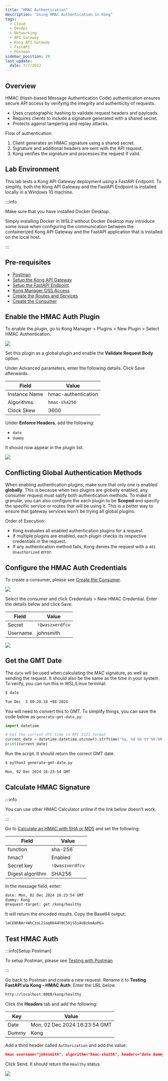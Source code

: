```yaml
---
title: "HMAC Authentication"
description: "Using HMAC Authentication in Kong"
tags: 
  - Cloud
  - DevOps
  - Networking 
  - API Gateway
  - Kong API Gateway
  - FastAPI 
  - Postman
sidebar_position: 20
last_update:
  date: 7/7/2022
---
```



## Overview

HMAC (Hash-based Message Authentication Code) authentication ensures secure API access by verifying the integrity and authenticity of requests.

- Uses cryptographic hashing to validate request headers and payloads.  
- Requires clients to include a signature generated with a shared secret.  
- Protects against tampering and replay attacks.  

Flow of authentication: 

1. Client generates an HMAC signature using a shared secret.  
2. Signature and additional headers are sent with the API request.  
3. Kong verifies the signature and processes the request if valid.  

## Lab Environment

This lab tests a Kong API Gateway deployment using a FastAPI Endpoint. To simplify, both the Kong API Gateway and the FastAPI Endpoint is installed locally in a Windows 10 machine.

:::info 

Make sure that you have installed Docker Desktop. 

Simply installing Docker in WSL2 without Docker Desktop may introduce some issue when configuring the communication between the containerized Kong API Gateway and the FastAPI application that is installed on the local host.

:::

## Pre-requisites 

- [Postman](https://www.postman.com/downloads/)
- [Setup the Kong API Gateway](/docs/006-Networking/060-Kong-API-Gateway/015-Containerized-Kong-and-Other-Apps.md)
- [Setup the FastAPI Endpoint](/docs/006-Networking/060-Kong-API-Gateway/016-Testing-wth-an-FastAPI-Endpoint.md#setup-the-api-endpoint)
- [Kong Manager OSS Access](/docs/006-Networking/060-Kong-API-Gateway/015-Containerized-Kong-and-Other-Apps.md)
- [Create the Routes and Services](/docs/006-Networking/060-Kong-API-Gateway/016-Testing-wth-an-FastAPI-Endpoint.md)
- [Create the Consumer](/docs/006-Networking/060-Kong-API-Gateway/017-Consumers-Plugins-Upstreams.md#create-the-kong-consumer)

## Enable the HMAC Auth Plugin 

To enable the plugin, go to Kong Manager > Plugins > New Plugin > Select HMAC Authentication.

![](/img/docs/12022024-kong-gw-basic-auth-plugin.png)

Set this plugin as a global plugin and enable the **Validate Request Body**  option.

Under Advanced parameters, enter the following details. Click Save afterwards.

| Field         | Value                                 |
|---------------|---------------------------------------|
| Instance Name | hmac-authentication                   |
| Algorithms    | `hmac-sha256`                         |
| Clock Skew    | 3600                                  |

Under **Enforce Headers**, add the following:

- `date`
- `dummy`

It should now appear in the plugin list.

<!-- ![](/img/docs/12022024-kong-gw-hmac-auth-plugin.png) -->

![](/img/docs/12022024-kong-gw-hmac-auth-plugin-disable-basic-auth.png)


## Conflicting Global Authentication Methods 

When enabling authentication plugins, make sure that only one is enabled **globally**. This is because when two plugins are globally enabled, any consumer request must satify both authentication methods. To make it granular, you can also configure the each plugin to be **Scoped** and specify the specific service or routes that will be using it. This is a better way to ensure that gateway services won't be trying all global plugins.

Order of Execution:

- Kong evaluates all enabled authentication plugins for a request.
- If multiple plugins are enabled, each plugin checks its respective credentials in the request.
- If any authentication method fails, Kong denies the request with a `401 Unauthorized` error.


## Configure the HMAC Auth Credentials 

To create a consumer, please see [Create the Consumer](/docs/006-Networking/060-Kong-API-Gateway/017-Consumers-Plugins-Upstreams.md#create-the-kong-consumer).

![](/img/docs/12022024-kong-gw-consumer-created-already.png)

Select the consumer and click Credentials > New HMAC Credential. Enter the details below and click Save.

| Field     | Value           |
|-----------|-----------------|
| Secret    | `!Qwaszxerdfcv` |
| Username  | johnsmith       |

![](/img/docs/12022024-kong-gw-hmac-auth-config-consumer.png)


## Get the GMT Date 

The `date` will be used when calculating the MAC signature, as well as sending the request. It should also be the same as the time in your system. To verify, you can run this in WSL/Linux terminal:

```bash
$ date

Tue Dec  3 00:20:18 +08 2024 
```

You will need to convert this to GMT. To simplify things, you can save the code below as `generate-gmt-date.py`:

```python
import datetime

# Get the current UTC time in RFC 1123 format
current_date = datetime.datetime.utcnow().strftime('%a, %d %b %Y %H:%M:%S GMT')
print(current_date) 
```

Run the script. It should return the correct GMT date.

```bash
$ python3 generate-gmt-date.py

Mon, 02 Dec 2024 16:23:54 GMT 
```


## Calculate HMAC Signature

:::info

You can use other HMAC Calculator online if the link below doesn't work.

:::

Go to [Calculate an HMAC with SHA or MD5](https://dinochiesa.github.io/hmachash/index.html) and set the following:

| Field             | Value           |
|-------------------|-----------------|
| function          | sha-256`        |
| hmac?             | Enabled         |
| Secret key        | `!Qwaszxerdfcv` |
| Digest algorithm  | SHA256          |

In the message field, enter:

```bash
date: Mon, 02 Dec 2024 16:23:54 GMT
dummy: Kong
@request-target: get /kong/healthy
```

It will return the encoded results. Copy the Base64 output:

```bash
lmCENhBAr+WhCzoL21aqRU44Y0C5HjS5sAU8zkmAoPE=
```

## Test HMAC Auth 

:::info[Setup Postman]

To setup Postman, please see [Testing with Postman](/docs/006-Networking/060-Kong-API-Gateway/016-Testing-wth-an-FastAPI-Endpoint.md#testing-with-postman)

:::

Go back to Postman and create a new request. Rename it to **Testing FastAPI via Kong - HMAC Auth**. Enter the URL below.

```bash
http://localhost:8000/kong/healthy 
```

Click the **Headers** tab and add the following:


| Key             | Value                         |
|-----------------|-------------------------------|
| Date            | Mon, 02 Dec 2024 16:23:54 GMT |
| Dummy           | Kong                          |

Add a third header called `Authorization` and add the value:

```json
hmac username="johnsmith", algorithm="hmac-sha256", headers="date dummy @request-target", signature="lmCENhBAr+WhCzoL21aqRU44Y0C5HjS5sAU8zkmAoPE="
```

Click Send. It should return the `Healthy` status.

![](/img/docs/12022024-kong-gw-hmac-auth-working-after-3-hours.png)

